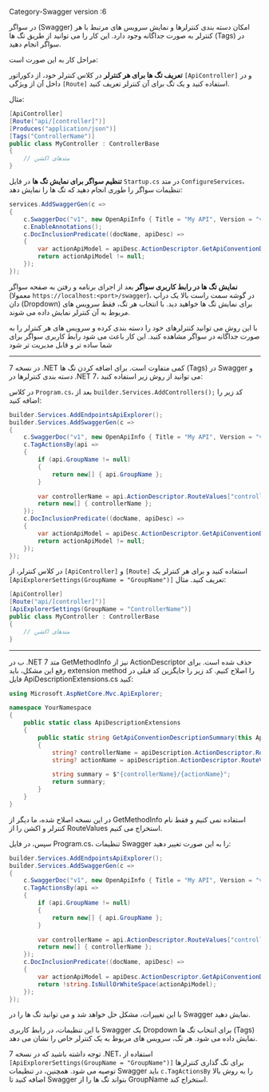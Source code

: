  Category-Swagger  version :6

  در سواگر (Swagger) امکان دسته بندی کنترلرها و نمایش سرویس های مرتبط با هر کنترلر به صورت جداگانه وجود دارد. این کار را می توانید از طریق تگ ها (Tags) در سواگر انجام دهید.

مراحل کار به این صورت است:

 **تعریف تگ ها برای هر کنترلر**
   در کلاس کنترلر خود، از دکوراتور `[ApiController]` و در داخل آن از ویژگی `[Route]` استفاده کنید و یک تگ برای آن کنترلر تعریف کنید.
   
   مثال:
   ```csharp
   [ApiController]
   [Route("api/[controller]")]
   [Produces("application/json")]
   [Tags("ControllerName")]
   public class MyController : ControllerBase
   { 
       // متدهای اکشن
   }
   ```

 **تنظیم سواگر برای نمایش تگ ها**
   در فایل `Startup.cs` در متد `ConfigureServices`، تنظیمات سواگر را طوری انجام دهید که تگ ها را نمایش دهد:

   ```csharp
   services.AddSwaggerGen(c =>
   {
       c.SwaggerDoc("v1", new OpenApiInfo { Title = "My API", Version = "v1" });
       c.EnableAnnotations();
       c.DocInclusionPredicate((docName, apiDesc) =>
       {
           var actionApiModel = apiDesc.ActionDescriptor.GetApiConventionDescriptionSummary();
           return actionApiModel != null;
       });
   });
   ```

 **نمایش تگ ها در رابط کاربری سواگر**
   بعد از اجرای برنامه و رفتن به صفحه سواگر (معمولا `https://localhost:<port>/swagger`)، در گوشه سمت راست بالا یک دراپ دان (Dropdown) برای نمایش تگ ها خواهید دید. با انتخاب هر تگ، فقط سرویس های مربوط به آن کنترلر نمایش داده می شوند.

با این روش می توانید کنترلرهای خود را دسته بندی کرده و سرویس های هر کنترلر را به صورت جداگانه در سواگر مشاهده کنید. این کار باعث می شود رابط کاربری سواگر برای شما ساده تر و قابل مدیریت تر شود




***************************************************************************************************************************************



در نسخه 7 .NET کمی متفاوت است. برای اضافه کردن تگ ها (Tags) در Swagger و دسته بندی کنترلرها در .NET 7، می توانید از روش زیر استفاده کنید:

 در کلاس `Program.cs`، بعد از `builder.Services.AddControllers();` کد زیر را اضافه کنید:

```csharp
builder.Services.AddEndpointsApiExplorer();
builder.Services.AddSwaggerGen(c =>
{
    c.SwaggerDoc("v1", new OpenApiInfo { Title = "My API", Version = "v1" });
    c.TagActionsBy(api =>
    {
        if (api.GroupName != null)
        {
            return new[] { api.GroupName };
        }

        var controllerName = api.ActionDescriptor.RouteValues["controller"];
        return new[] { controllerName };
    });
    c.DocInclusionPredicate((docName, apiDesc) =>
    {
        var actionApiModel = apiDesc.ActionDescriptor.GetApiConventionDescriptionSummary();
        return actionApiModel != null;
    });
});
```

 در کلاس کنترلر، از `[ApiController]` و `[Route]` استفاده کنید و برای هر کنترلر یک `[ApiExplorerSettings(GroupName = "GroupName")]` تعریف کنید. مثال:

```csharp
[ApiController]
[Route("api/[controller]")]
[ApiExplorerSettings(GroupName = "ControllerName")]
public class MyController : ControllerBase
{
    // متدهای اکشن
}
```
***************************************************************************************************************************************

ب در .NET 7 متد GetMethodInfo نیز از ActionDescriptor حذف شده است. برای رفع این مشکل، باید extension method را اصلاح کنیم. کد زیر را جایگزین کد قبلی در فایل ApiDescriptionExtensions.cs کنید:

```csharp
using Microsoft.AspNetCore.Mvc.ApiExplorer;

namespace YourNamespace
{
    public static class ApiDescriptionExtensions
    {
        public static string GetApiConventionDescriptionSummary(this ApiDescription apiDescription)
        {
            string? controllerName = apiDescription.ActionDescriptor.RouteValues["controller"];
            string? actionName = apiDescription.ActionDescriptor.RouteValues["action"];

            string summary = $"{controllerName}/{actionName}";
            return summary;
        }
    }
}
```

در این نسخه اصلاح شده، ما دیگر از GetMethodInfo استفاده نمی کنیم و فقط نام کنترلر و اکشن را از RouteValues استخراج می کنیم.

سپس، در فایل Program.cs، تنظیمات Swagger را به این صورت تغییر دهید:

```csharp
builder.Services.AddEndpointsApiExplorer();
builder.Services.AddSwaggerGen(c =>
{
    c.SwaggerDoc("v1", new OpenApiInfo { Title = "My API", Version = "v1" });
    c.TagActionsBy(api =>
    {
        if (api.GroupName != null)
        {
            return new[] { api.GroupName };
        }

        var controllerName = api.ActionDescriptor.RouteValues["controller"];
        return new[] { controllerName };
    });
    c.DocInclusionPredicate((docName, apiDesc) =>
    {
        var actionApiModel = apiDesc.ActionDescriptor.GetApiConventionDescriptionSummary();
        return !string.IsNullOrWhiteSpace(actionApiModel);
    });
});
```

با این تغییرات، مشکل حل خواهد شد و می توانید تگ ها را در Swagger نمایش دهید.

با این تنظیمات، در رابط کاربری Swagger یک Dropdown برای انتخاب تگ ها (Tags) نمایش داده می شود. هر تگ، سرویس های مربوط به یک کنترلر خاص را نشان می دهد.

توجه داشته باشید که در نسخه 7 .NET، استفاده از `[ApiExplorerSettings(GroupName = "GroupName")]` برای تگ گذاری کنترلرها توصیه می شود. همچنین، در تنظیمات Swagger باید `c.TagActionsBy` را به روش بالا اضافه کنید تا Swagger بتواند تگ ها را از GroupName استخراج کند.
